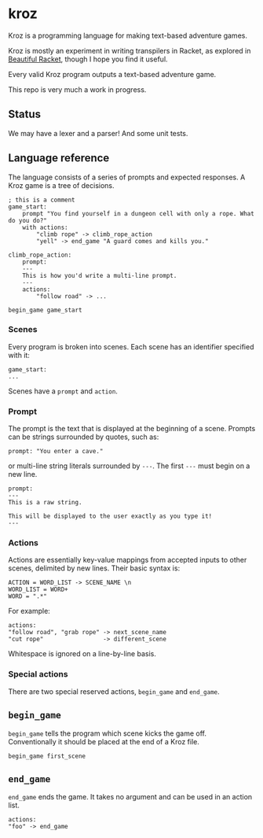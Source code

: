 # kroz
Kroz is a programming language for making text-based adventure games.

Kroz is mostly an experiment in writing transpilers in Racket, as explored in 
[Beautiful Racket](https://beautifulracket.com/), though I hope you find it useful.

Every valid Kroz program outputs a text-based adventure game.

This repo is very much a work in progress.

## Status
We may have a lexer and a parser! And some unit tests.

## Language reference
The language consists of a series of prompts and expected responses. A
Kroz game is a tree of decisions.

    ; this is a comment
    game_start:
        prompt "You find yourself in a dungeon cell with only a rope. What do you do?"
        with actions:
            "climb rope" -> climb_rope_action
            "yell" -> end_game "A guard comes and kills you."

    climb_rope_action:
        prompt:
        ---
        This is how you'd write a multi-line prompt.
        ---
        actions:
            "follow road" -> ...

    begin_game game_start

### Scenes

Every program is broken into scenes. Each scene has an identifier
specified with it:

    game_start:
    ...

Scenes have a `prompt` and `action`.

### Prompt

The prompt is the text that is displayed at the beginning of a scene.
Prompts can be strings surrounded by quotes, such as:

    prompt: "You enter a cave."

or multi-line string literals surrounded by `---`. The first `---` must
begin on a new line.

    prompt:
    ---
    This is a raw string.

    This will be displayed to the user exactly as you type it!
    ---

### Actions

Actions are essentially key-value mappings from accepted inputs to other
scenes, delimited by new lines. Their basic syntax is:

    ACTION = WORD_LIST -> SCENE_NAME \n
    WORD_LIST = WORD+
    WORD = ".*"

For example:

    actions:
    "follow road", "grab rope" -> next_scene_name
    "cut rope"                 -> different_scene

Whitespace is ignored on a line-by-line basis.

### Special actions

There are two special reserved actions, `begin_game` and `end_game`.

`begin_game`
------------

`begin_game` tells the program which scene kicks the game off.
Conventionally it should be placed at the end of a Kroz file.

    begin_game first_scene

`end_game`
----------

`end_game` ends the game. It takes no argument and can be used in an
action list.

    actions:
    "foo" -> end_game
